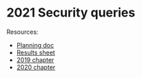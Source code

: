 # 2021 Security queries

<!--
  This directory contains all of the 2021 Security chapter queries.

  Each query should have a corresponding `metric_name.sql` file.
  Note that readers are linked to this directory, so try to make the SQL file names descriptive for easy browsing.

  Analysts: if helpful, you can use this README to give additional info about the queries.
-->

Resources:

- [Planning doc](https://docs.google.com/document/d/13KRPMOanH9hkV8jw1F7LC7t8omWdDLXOEbz2H4anWTI/edit)
- [Results sheet](https://docs.google.com/spreadsheets/u/2/d/1kwjKoa8tV87XzlF6eetf2sfcMDFqVVaT25w_gm_SRwA/edit)
- [2019 chapter](https://almanac.httparchive.org/en/2019/security)
- [2020 chapter](https://almanac.httparchive.org/en/2020/security)